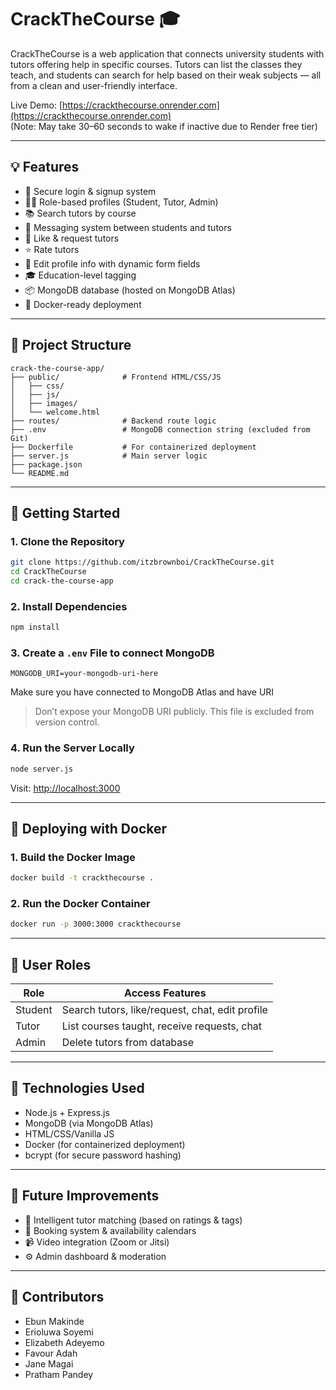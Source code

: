 # CrackTheCourse 🎓

CrackTheCourse is a web application that connects university students with tutors offering help in specific courses. Tutors can list the classes they teach, and students can search for help based on their weak subjects — all from a clean and user-friendly interface.

Live Demo: [https://crackthecourse.onrender.com](https://crackthecourse.onrender.com)  
(Note: May take 30–60 seconds to wake if inactive due to Render free tier)

---

## 💡 Features

- 🔐 Secure login & signup system
- 🧑‍🏫 Role-based profiles (Student, Tutor, Admin)
- 📚 Search tutors by course
- 💬 Messaging system between students and tutors
- 💌 Like & request tutors
- ⭐ Rate tutors
- 🔄 Edit profile info with dynamic form fields
- 🎓 Education-level tagging
- 📦 MongoDB database (hosted on MongoDB Atlas)
- 🐳 Docker-ready deployment

---

## 📁 Project Structure

```
crack-the-course-app/
├── public/              # Frontend HTML/CSS/JS
│   ├── css/
│   ├── js/
│   ├── images/
│   └── welcome.html
├── routes/              # Backend route logic
├── .env                 # MongoDB connection string (excluded from Git)
├── Dockerfile           # For containerized deployment
├── server.js            # Main server logic
├── package.json
└── README.md
```

---

## 🚀 Getting Started

### 1. Clone the Repository

```bash
git clone https://github.com/itzbrownboi/CrackTheCourse.git
cd CrackTheCourse
cd crack-the-course-app
```

### 2. Install Dependencies

```bash
npm install
```

### 3. Create a `.env` File to connect MongoDB

```env
MONGODB_URI=your-mongodb-uri-here
```

Make sure you have connected to MongoDB Atlas and have URI 
> Don’t expose your MongoDB URI publicly. This file is excluded from version control.

### 4. Run the Server Locally

```bash
node server.js
```

Visit: [http://localhost:3000](http://localhost:3000)

---

## 🐳 Deploying with Docker

### 1. Build the Docker Image

```bash
docker build -t crackthecourse .
```

### 2. Run the Docker Container

```bash
docker run -p 3000:3000 crackthecourse
```

---

## 🔐 User Roles

| Role    | Access Features                           |
|---------|-------------------------------------------|
| Student | Search tutors, like/request, chat, edit profile |
| Tutor   | List courses taught, receive requests, chat |
| Admin   | Delete tutors from database |

---

## 🔧 Technologies Used

- Node.js + Express.js
- MongoDB (via MongoDB Atlas)
- HTML/CSS/Vanilla JS
- Docker (for containerized deployment)
- bcrypt (for secure password hashing)

---

## 📌 Future Improvements

- 🧠 Intelligent tutor matching (based on ratings & tags)
- 📅 Booking system & availability calendars
- 📹 Video integration (Zoom or Jitsi)
- ⚙️ Admin dashboard & moderation

---

## 🤝 Contributors

- Ebun Makinde
- Erioluwa Soyemi
- Elizabeth Adeyemo
- Favour Adah
- Jane Magai
- Pratham Pandey
